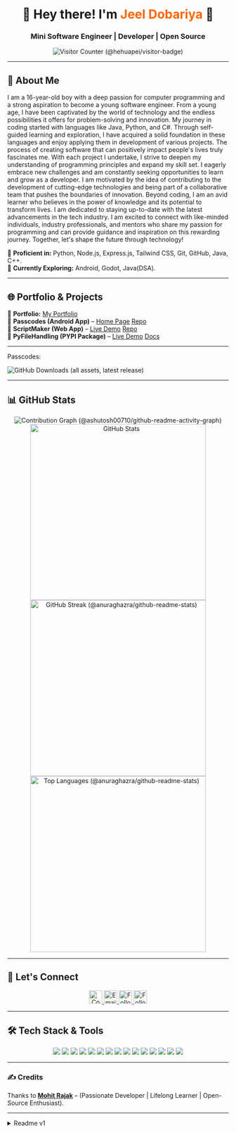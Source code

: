 <h1 align="center">🚀 Hey there! I'm <span style="color:#ff6600">Jeel Dobariya</span> 👋</h1>
<h3 align="center">Mini Software Engineer | Developer | Open Source </h3>

<p align="center">
    <img src="https://visitor-badge.laobi.icu/badge?page_id=JeelDobariya38.JeelDobariya38&format=true" alt="Visitor Counter (@hehuapei/visitor-badge)" />
</p>

---

## 🚀 **About Me**

I am a 16-year-old boy with a deep passion for computer programming and a strong aspiration to become a young software engineer. From a young age, I have been captivated by the world of technology and the endless possibilities it offers for problem-solving and innovation. My journey in coding started with languages like Java, Python, and C#. Through self-guided learning and exploration, I have acquired a solid foundation in these languages and enjoy applying them in development of various projects. The process of creating software that can positively impact people's lives truly fascinates me. With each project I undertake, I strive to deepen my understanding of programming principles and expand my skill set. I eagerly embrace new challenges and am constantly seeking opportunities to learn and grow as a developer. I am motivated by the idea of contributing to the development of cutting-edge technologies and being part of a collaborative team that pushes the boundaries of innovation. Beyond coding, I am an avid learner who believes in the power of knowledge and its potential to transform lives. I am dedicated to staying up-to-date with the latest advancements in the tech industry. I am excited to connect with like-minded individuals, industry professionals, and mentors who share my passion for programming and can provide guidance and inspiration on this rewarding journey. Together, let's shape the future through technology!

🔹 **Proficient in:** Python, Node.js, Express.js, Tailwind CSS, Git, GitHub, Java, C++.<br>
🔹 **Currently Exploring:** Android, Godot, Java(DSA).<br>

---

## 🌐 **Portfolio & Projects**

🔗 **Portfolio:** [My Portfolio](https://jeeldobariya38.github.io/)  
📌 **Passcodes (Android App)** – [Home Page](https://passcodesapp.github.io/Passcodes-Website/) [Repo](https://github.com/PasscodesApp/Passcodes)  
🏡 **ScriptMaker (Web App)** – [Live Demo](https://jeeldobariya38.github.io/ScriptMaker/) [Repo](https://github.com/JeelDobariya38/ScriptMaker/)  
💬 **PyFileHandling (PYPI Package)** – [Live Demo](https://pypi.org/project/pyfilehandling/) [Docs](https://jeeldobariya38.github.io/PyFileHandling/)  

---

Passcodes: 

![GitHub Downloads (all assets, latest release)](https://img.shields.io/github/downloads/PasscodesApp/Passcodes/latest/total?labelColor=black&color=blue&cacheSeconds=1000&link=https%3A%2F%2Fpasscodesapp.github.io%2FPasscodes-Website%2F)

---


## 📊 **GitHub Stats**

<p align="center">
    <img src="https://github-readme-activity-graph.vercel.app/graph?username=JeelDobariya38&theme=tokyo-night&custom_title=JeelDobariya38's%20Contribution%20Graph" alt="Contribution Graph (@ashutosh00710/github-readme-activity-graph)" />
    <img src="https://github-readme-stats.vercel.app/api?username=JeelDobariya38&show_icons=true&theme=radical" width="400px" alt="GitHub Stats" alt="Github Stats (@anuraghazra/github-readme-stats)">
    <img src="https://github-readme-streak-stats.herokuapp.com/?user=JeelDobariya38&theme=radical" width="400px" alt="GitHub Streak (@anuraghazra/github-readme-stats)">
    <img src="https://github-readme-stats.vercel.app/api/top-langs/?username=JeelDobariya38&layout=compact&theme=radical" width="400px" alt="Top Languages (@anuraghazra/github-readme-stats)">
</p>

---

## 💬 **Let's Connect**

<p align="center">
  <a href="https://www.linkedin.com/in/jeeldobariya/">
    <img src="https://img.shields.io/badge/-LinkedIn-blue?style=for-the-badge&logo=Linkedin&logoColor=white" height="30" title="Connect on LinkedIn" />
  </a>
  <a href="mailto:dobariyaj34@gmail.com">
    <img src="https://img.shields.io/badge/-Gmail-c14438?style=for-the-badge&logo=Gmail&logoColor=white" height="30" title="Email me" />
  </a>
  <a href="https://www.instagram.com/jeel3498/">
    <img src="https://img.shields.io/badge/-Instagram-e4405f?style=for-the-badge&logo=instagram&logoColor=white" height="30" title="Follow on Instagram" />
  </a>
  <a href="https://github.com/JeelDobariya38">
    <img src="https://img.shields.io/badge/-Github-black?style=for-the-badge&logo=github&logoColor=white" height="30" title="Follow on GitHub" />
  </a>
</p>

---

## 🛠️ **Tech Stack & Tools**

<p align="center">
  <img src="https://img.shields.io/badge/-Python-007396?style=for-the-badge&logo=python&logoColor=white" />
  <img src="https://img.shields.io/badge/-HTML5-E34F26?style=for-the-badge&logo=html5&logoColor=white" />
  <img src="https://img.shields.io/badge/-CSS3-1572B6?style=for-the-badge&logo=css3&logoColor=white" />
  <img src="https://img.shields.io/badge/-JavaScript-F7DF1E?style=for-the-badge&logo=javascript&logoColor=black" />
  <img src="https://img.shields.io/badge/-React-20232a?style=for-the-badge&logo=react&logoColor=61DAFB" />
  <img src="https://img.shields.io/badge/-Node.js-43853D?style=for-the-badge&logo=node.js&logoColor=white" />
  <img src="https://img.shields.io/badge/-Express.js-lightgray?style=for-the-badge&logo=express&logoColor=black" />
  <img src="https://img.shields.io/badge/-MongoDB-4ea94b?style=for-the-badge&logo=mongodb&logoColor=white" />
  <img src="https://img.shields.io/badge/-PostrgessSQL-4479A1?style=for-the-badge&logo=postgresql&logoColor=white" />
  <img src="https://img.shields.io/badge/-Java-007396?style=for-the-badge&logo=java&logoColor=white" />
  <img src="https://img.shields.io/badge/-TailwindCSS-38B2AC?style=for-the-badge&logo=tailwind-css&logoColor=white" />
  <img src="https://img.shields.io/badge/-Git-F05032?style=for-the-badge&logo=git&logoColor=white" />
  <img src="https://img.shields.io/badge/-GitHub-181717?style=for-the-badge&logo=github&logoColor=white" />
  <img src="https://img.shields.io/badge/-Vercel-000?style=for-the-badge&logo=vercel&logoColor=white" />
  <img src="https://img.shields.io/badge/-Unity-007396?style=for-the-badge&logo=unity&logoColor=white" />
</p>

---

### ✍️ **Credits**

Thanks to **[Mohit Rajak](https://github.com/Mohit-Rajak)** – (Passionate Developer | Lifelong Learner | Open-Source Enthusiast).

---

<details>

<summary>Readme v1</summary>

# Hi,👋 My name is Jeel Dobariya

**Mini Software Engineer | Developer | Innovative Thinker**

I am a 16-year-old boy with a deep passion for computer programming and a strong aspiration to become a young software engineer. From a young age, I have been captivated by the world of technology and the endless possibilities it offers for problem-solving and innovation. My journey in coding started with languages like Java, Python, and C#. Through self-guided learning and exploration, I have acquired a solid foundation in these languages and enjoy applying them in development of various projects. The process of creating software that can positively impact people's lives truly fascinates me. With each project I undertake, I strive to deepen my understanding of programming principles and expand my skill set. I eagerly embrace new challenges and am constantly seeking opportunities to learn and grow as a developer. I am motivated by the idea of contributing to the development of cutting-edge technologies and being part of a collaborative team that pushes the boundaries of innovation. Beyond coding, I am an avid learner who believes in the power of knowledge and its potential to transform lives. I am dedicated to staying up-to-date with the latest advancements in the tech industry. I am excited to connect with like-minded individuals, industry professionals, and mentors who share my passion for programming and can provide guidance and inspiration on this rewarding journey. Together, let's shape the future through technology!

*   🌍  I'm based in India
*   🖥️  See my portfolio at [MyPortfolio](http://jeeldobariya38.github.io/Personal-Portfolio/)
*   ✉️  You can contact me at [dobariyaj34@gmail.com](mailto:dobariyaj34@gmail.com)
*   🧠  I'm learning DSA

### Skills 
 - Java
 - Python
 - C#
 - Unity Engine
                    
### Socials
  - [Github][github_profile]
  - [Linkedin][linkedin]

[github_profile]: https://www.github.com/JeelDobariya38
[linkedin]: https://www.linkedin.com/in/jeeldobariya

</details>
